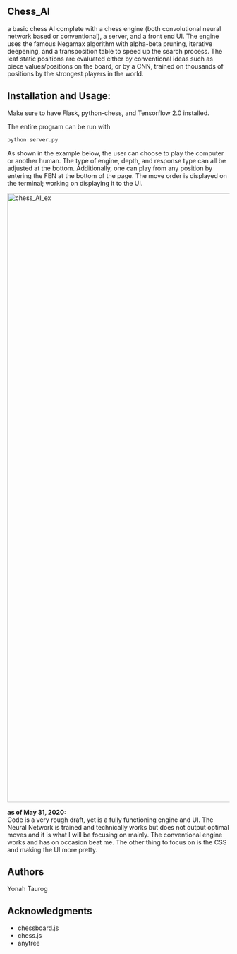 ## Chess_AI
a basic chess AI complete with a chess engine (both convolutional neural network based or conventional), a server, and a front end UI.
The engine uses the famous Negamax algorithm with alpha-beta pruning, iterative deepening, and a transposition table to speed up the search process.
The leaf static positions are evaluated either by conventional ideas such as piece values/positions on the board, or by a CNN, trained on thousands of positions by the strongest players in the world.


## Installation and Usage:
Make sure to have Flask, python-chess, and Tensorflow 2.0 installed.

The entire program can be run with 
```bash
python server.py
```
As shown in the example below, the user can choose to play the computer or another human. The type of engine, depth, and
response type can all be adjusted at the bottom. Additionally, one can play from any position by entering the FEN at the bottom of the page. The
move order is displayed on the terminal; working on displaying it to the UI.


<img width="1379" alt="chess_AI_ex" src="https://user-images.githubusercontent.com/29835953/83353666-bf775480-a319-11ea-9108-5ef2c09a6959.png">


**as of May 31, 2020:**  
Code is a very rough draft, yet is a fully functioning engine and UI. The Neural Network is trained and technically works but does not output optimal moves and it is what I will be focusing on mainly. The conventional engine works and has on occasion beat me. The other thing to focus on is the CSS and making the UI more pretty. 


## Authors
Yonah Taurog

## Acknowledgments
- chessboard.js
- chess.js
- anytree
